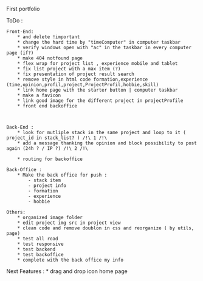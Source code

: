 First portfolio

ToDo :


    Front-End:
        * and delete !important
        * change the hard time by "timeComputer" in computer taskbar
        * verify windows open with "ac" in the taskbar in every computer page (if?)
        * make 404 notfound page
        * flex wrap for project list , experience mobile and tablet
        * fix list project with a max item (?)
        * fix presentation of project result search
        * remove style in html code formation,experience (time,opinion,profil,project,ProjectProfil,hobbie,skill)
        * link home page with the starter button | computer taskbar
        * make a favicon
        * link good image for the different project in projectProfile
        * front end backoffice
        
        
    
    Back-End :
        * look for mutliple stack in the same project and loop to it ( project_id in stack_list? ) /!\ 1 /!\
        * add a message thanking the opinion and block possibility to post again (24h ? / IP ?) /!\ 2 /!\

        * routing for backoffice

    Back-Office : 
        * Make the back office for push :
            - stack item
            - project info 
            - formation 
            - experience
            - hobbie
        
    Others: 
        * organized image folder
        * edit project img src in project view
        * clean code and remove doublon in css and reorganize ( by utils, page)
        * test all road
        * test responsive
        * test backend
        * test backoffice
        * complete with the back office my info

Next Features : 
        * drag and drop icon home page 
        